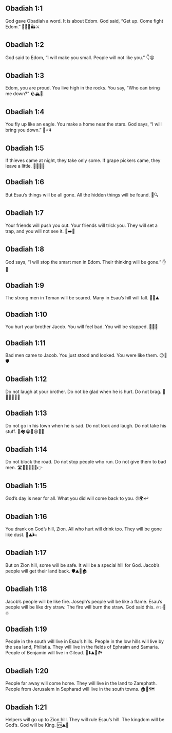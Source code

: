 ## Obadiah 1:1
God gave Obadiah a word. It is about Edom. God said, “Get up. Come fight Edom.” 📣👂🏽🏜️⚔️
## Obadiah 1:2
God said to Edom, “I will make you small. People will not like you.” 👇😟
## Obadiah 1:3
Edom, you are proud. You live high in the rocks. You say, “Who can bring me down?” 🪨🏔️😤
## Obadiah 1:4
You fly up like an eagle. You make a home near the stars. God says, “I will bring you down.” 🦅⭐⬇️
## Obadiah 1:5
If thieves came at night, they take only some. If grape pickers came, they leave a little. 🕵️‍♂️🌙🍇
## Obadiah 1:6
But Esau’s things will be all gone. All the hidden things will be found. 🎒🔍
## Obadiah 1:7
Your friends will push you out. Your friends will trick you. They will set a trap, and you will not see it. 🤝➡️🚧
## Obadiah 1:8
God says, “I will stop the smart men in Edom. Their thinking will be gone.” ✋🧠
## Obadiah 1:9
The strong men in Teman will be scared. Many in Esau’s hill will fall. 💪😨⛰️
## Obadiah 1:10
You hurt your brother Jacob. You will feel bad. You will be stopped. 👊👬😞
## Obadiah 1:11
Bad men came to Jacob. You just stood and looked. You were like them. 😐👀🛡️
## Obadiah 1:12
Do not laugh at your brother. Do not be glad when he is hurt. Do not brag. 🚫😂🚫😊🚫😎
## Obadiah 1:13
Do not go in his town when he is sad. Do not look and laugh. Do not take his stuff. 🚫🏘️😭🚫😆🚫👜
## Obadiah 1:14
Do not block the road. Do not stop people who run. Do not give them to bad men. 🛣️🚫🛑🏃‍♂️🚫👉
## Obadiah 1:15
God’s day is near for all. What you did will come back to you. ⏰🌍↩️
## Obadiah 1:16
You drank on God’s hill, Zion. All who hurt will drink too. They will be gone like dust. 🍷⛰️🌬️
## Obadiah 1:17
But on Zion hill, some will be safe. It will be a special hill for God. Jacob’s people will get their land back. 🛡️⛰️🌟🏠
## Obadiah 1:18
Jacob’s people will be like fire. Joseph’s people will be like a flame. Esau’s people will be like dry straw. The fire will burn the straw. God said this. 🔥✨🌾🔥
## Obadiah 1:19
People in the south will live in Esau’s hills. People in the low hills will live by the sea land, Philistia. They will live in the fields of Ephraim and Samaria. People of Benjamin will live in Gilead. 🧭⬇️⛰️🌊🏞️
## Obadiah 1:20
People far away will come home. They will live in the land to Zarephath. People from Jerusalem in Sepharad will live in the south towns. 🏠🧳🗺️
## Obadiah 1:21
Helpers will go up to Zion hill. They will rule Esau’s hill. The kingdom will be God’s. God will be King. 🆘⛰️👑
